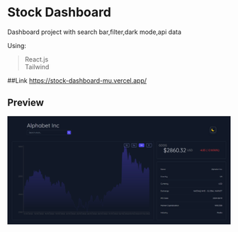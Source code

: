 # Stock Dashboard

Dashboard project with search bar,filter,dark mode,api data 


Using:

> React.js  
> Tailwind

##Link 
https://stock-dashboard-mu.vercel.app/

## Preview

![overview](./public/Capture.PNG)


